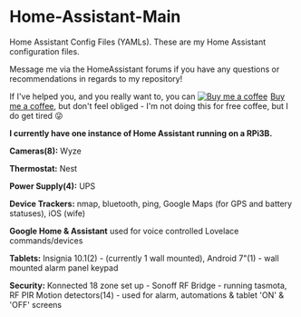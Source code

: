 # Home-Assistant-Main
Home Assistant Config Files (YAMLs). These are my Home Assistant configuration files.

Message me via the HomeAssistant forums if you have any questions or recommendations in regards to my repository! 

If I've helped you, and you really want to, you can <link href="https://fonts.googleapis.com/css?family=Cookie" rel="stylesheet"><a class="bmc-button" target="_blank" href="https://www.buymeacoffee.com/9lTxIVgZ3"><img src="https://www.buymeacoffee.com/assets/img/BMC-btn-logo.svg" alt="Buy me a coffee"><span style="margin-left:5px">Buy me a coffee</span></a>, but don't feel obliged - I'm not doing this for free coffee, but I do get tired :stuck_out_tongue_winking_eye: 

**I currently have one instance of Home Assistant running on a RPi3B.**

**Cameras(8):**
Wyze

**Thermostat:**
Nest

**Power Supply(4):**
UPS

**Device Trackers:**
nmap,
bluetooth,
ping,
Google Maps (for GPS and battery statuses),
iOS (wife)

**Google Home & Assistant**
used for voice controlled Lovelace commands/devices

**Tablets:**
Insignia 10.1(2) - (currently 1 wall mounted),
Android 7"(1) - wall mounted alarm panel keypad

**Security:**
Konnected 18 zone set up - 
Sonoff RF Bridge - running tasmota,
RF PIR Motion detectors(14) - used for alarm, automations & tablet 'ON' & 'OFF' screens
